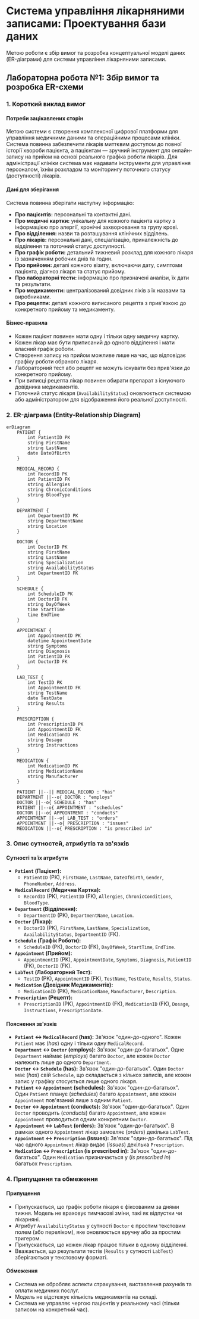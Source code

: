 # Система управління лікарняними записами: Проектування бази даних

 Метою роботи є збір вимог та розробка концептуальної моделі даних (ER-діаграми) для системи управління лікарняними записами.

## Лабораторна робота №1: Збір вимог та розробка ER-схеми

### 1. Короткий виклад вимог

#### Потреби зацікавлених сторін

Метою системи є створення комплексної цифрової платформи для управління медичними даними та операційними процесами клініки. Система повинна забезпечити лікарів миттєвим доступом до повної історії хвороби пацієнта, а пацієнтам — зручний інструмент для онлайн-запису на прийом на основі реального графіка роботи лікарів. Для адміністрації клініки система має надавати інструменти для управління персоналом, їхнім розкладом та моніторингу поточного статусу (доступності) лікарів.

#### Дані для зберігання

Система повинна зберігати наступну інформацію:
* **Про пацієнтів:** персональні та контактні дані.
* **Про медичні картки:** унікальну для кожного пацієнта картку з інформацією про алергії, хронічні захворювання та групу крові.
* **Про відділення:** назви та розташування клінічних відділень.
* **Про лікарів:** персональні дані, спеціалізацію, приналежність до відділення та поточний статус доступності.
* **Про графік роботи:** детальний тижневий розклад для кожного лікаря із зазначенням робочих днів та годин.
* **Про прийоми:** деталі кожного візиту, включаючи дату, симптоми пацієнта, діагноз лікаря та статус прийому.
* **Про лабораторні тести:** інформацію про призначені аналізи, їх дати та результати.
* **Про медикаменти:** централізований довідник ліків з їх назвами та виробниками.
* **Про рецепти:** деталі кожного виписаного рецепта з прив'язкою до конкретного прийому та медикаменту.

#### Бізнес-правила

* Кожен пацієнт повинен мати одну і тільки одну медичну картку.
* Кожен лікар має бути приписаний до одного відділення і мати власний графік роботи.
* Створення запису на прийом можливе лише на час, що відповідає графіку роботи обраного лікаря.
* Лабораторний тест або рецепт не можуть існувати без прив'язки до конкретного прийому.
* При виписці рецепта лікар повинен обирати препарат з існуючого довідника медикаментів.
* Поточний статус лікаря (`AvailabilityStatus`) оновлюється системою або адміністратором для відображення його реальної доступності.

### 2. ER-діаграма (Entity-Relationship Diagram)

```mermaid
erDiagram
    PATIENT {
        int PatientID PK
        string FirstName
        string LastName
        date DateOfBirth
    }

    MEDICAL_RECORD {
        int RecordID PK
        int PatientID FK
        string Allergies
        string ChronicConditions
        string BloodType
    }

    DEPARTMENT {
        int DepartmentID PK
        string DepartmentName
        string Location
    }

    DOCTOR {
        int DoctorID PK
        string FirstName
        string LastName
        string Specialization
        string AvailabilityStatus
        int DepartmentID FK
    }

    SCHEDULE {
        int ScheduleID PK
        int DoctorID FK
        string DayOfWeek
        time StartTime
        time EndTime
    }

    APPOINTMENT {
        int AppointmentID PK
        datetime AppointmentDate
        string Symptoms
        string Diagnosis
        int PatientID FK
        int DoctorID FK
    }

    LAB_TEST {
        int TestID PK
        int AppointmentID FK
        string TestName
        date TestDate
        string Results
    }

    PRESCRIPTION {
        int PrescriptionID PK
        int AppointmentID FK
        int MedicationID FK
        string Dosage
        string Instructions
    }

    MEDICATION {
        int MedicationID PK
        string MedicationName
        string Manufacturer
    }

    PATIENT ||--|| MEDICAL_RECORD : "has"
    DEPARTMENT ||--o{ DOCTOR : "employs"
    DOCTOR ||--o{ SCHEDULE : "has"
    PATIENT ||--o{ APPOINTMENT : "schedules"
    DOCTOR ||--o{ APPOINTMENT : "conducts"
    APPOINTMENT ||--o{ LAB_TEST : "orders"
    APPOINTMENT ||--o{ PRESCRIPTION : "issues"
    MEDICATION ||--o{ PRESCRIPTION : "is prescribed in"
```

### 3. Опис сутностей, атрибутів та зв'язків

#### Сутності та їх атрибути

* **`Patient` (Пацієнт):**
    * `PatientID` (PK), `FirstName`, `LastName`, `DateOfBirth`, `Gender`, `PhoneNumber`, `Address`.
* **`MedicalRecord` (Медична Картка):**
    * `RecordID` (PK), `PatientID` (FK), `Allergies`, `ChronicConditions`, `BloodType`.
* **`Department` (Відділення):**
    * `DepartmentID` (PK), `DepartmentName`, `Location`.
* **`Doctor` (Лікар):**
    * `DoctorID` (PK), `FirstName`, `LastName`, `Specialization`, `AvailabilityStatus`, `DepartmentID` (FK).
* **`Schedule` (Графік Роботи):**
    * `ScheduleID` (PK), `DoctorID` (FK), `DayOfWeek`, `StartTime`, `EndTime`.
* **`Appointment` (Прийом):**
    * `AppointmentID` (PK), `AppointmentDate`, `Symptoms`, `Diagnosis`, `PatientID` (FK), `DoctorID` (FK).
* **`LabTest` (Лабораторний Тест):**
    * `TestID` (PK), `AppointmentID` (FK), `TestName`, `TestDate`, `Results`, `Status`.
* **`Medication` (Довідник Медикаментів):**
    * `MedicationID` (PK), `MedicationName`, `Manufacturer`, `Description`.
* **`Prescription` (Рецепт):**
    * `PrescriptionID` (PK), `AppointmentID` (FK), `MedicationID` (FK), `Dosage`, `Instructions`, `PrescriptionDate`.

#### Пояснення зв'язків

* **`Patient` ↔ `MedicalRecord` (has):** Зв'язок "один-до-одного". Кожен `Patient` має (*has*) одну і тільки одну `MedicalRecord`.
* **`Department` ↔ `Doctor` (employs):** Зв'язок "один-до-багатьох". Одне `Department` наймає (*employs*) багато `Doctor`, але кожен `Doctor` належить лише до одного `Department`.
* **`Doctor` ↔ `Schedule` (has):** Зв'язок "один-до-багатьох". Один `Doctor` має (*has*) свій `Schedule`, що складається з кількох записів, але кожен запис у графіку стосується лише одного лікаря.
* **`Patient` ↔ `Appointment` (schedules):** Зв'язок "один-до-багатьох". Один `Patient` планує (*schedules*) багато `Appointment`, але кожен `Appointment` пов'язаний лише з одним `Patient`.
* **`Doctor` ↔ `Appointment` (conducts):** Зв'язок "один-до-багатьох". Один `Doctor` проводить (*conducts*) багато `Appointment`, але кожен `Appointment` проводиться одним конкретним `Doctor`.
* **`Appointment` ↔ `LabTest` (orders):** Зв'язок "один-до-багатьох". В рамках одного `Appointment` лікар замовляє (*orders*) декілька `LabTest`.
* **`Appointment` ↔ `Prescription` (issues):** Зв'язок "один-до-багатьох". Під час одного `Appointment` лікар видає (*issues*) декілька `Prescription`.
* **`Medication` ↔ `Prescription` (is prescribed in):** Зв'язок "один-до-багатьох". Один `Medication` призначається у (*is prescribed in*) багатьох `Prescription`.

### 4. Припущення та обмеження

#### Припущення

* Припускається, що графік роботи лікаря є фіксованим за днями тижня. Модель не враховує тимчасові зміни, такі як відпустки чи лікарняні.
* Атрибут `AvailabilityStatus` у сутності `Doctor` є простим текстовим полем (або переліком), яке оновлюється вручну або за простим тригером.
* Припускається, що кожен лікар працює тільки в одному відділенні.
* Вважається, що результати тестів (`Results` у сутності `LabTest`) зберігаються у текстовому форматі.

#### Обмеження

* Система не обробляє аспекти страхування, виставлення рахунків та оплати медичних послуг.
* Модель не відстежує кількість медикаментів на складі.
* Система не управляє чергою пацієнтів у реальному часі (тільки записом на конкретний час).
